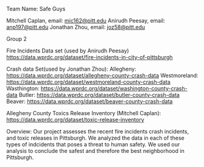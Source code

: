 Team Name: Safe Guys

Mitchell Caplan, email: mic162@pitt.edu
Anirudh Peesay, email: anp197@pitt.edu
Jonathan Zhou, email: joz58@pitt.edu

Group 2

Fire Incidents Data set (used by Anirudh Peesay) https://data.wprdc.org/dataset/fire-incidents-in-city-of-pittsburgh

Crash data Set(used by Jonathan Zhou):
Allegheny: https://data.wprdc.org/dataset/allegheny-county-crash-data
Westmoreland: https://data.wprdc.org/dataset/westmoreland-county-crash-data
Wasthington: https://data.wprdc.org/dataset/washington-county-crash-data
Butler: https://data.wprdc.org/dataset/butler-county-crash-data
Beaver: https://data.wprdc.org/dataset/beaver-county-crash-data

Allegheny County Toxics Release Inventory (Mitchell Caplan): https://data.wprdc.org/dataset/toxic-release-inventory

Overview: Our project assesses the recent fire incidents crash incidents, and toxic releases in Pittsburgh. We analyzed the data in each of these types of indcidents that poses a threat to human safety. We used our analysis to conclude the safest and therefore the best neighborhood in Pittsburgh.
